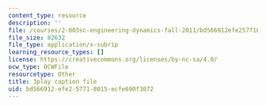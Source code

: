 ```yaml
---
content_type: resource
description: ''
file: /courses/2-003sc-engineering-dynamics-fall-2011/bd566912efe257718015ecfe690f3072_p9DHjoLS3GA.vtt
file_size: 82632
file_type: application/x-subrip
learning_resource_types: []
license: https://creativecommons.org/licenses/by-nc-sa/4.0/
ocw_type: OCWFile
resourcetype: Other
title: 3play caption file
uid: bd566912-efe2-5771-8015-ecfe690f3072
---
```

